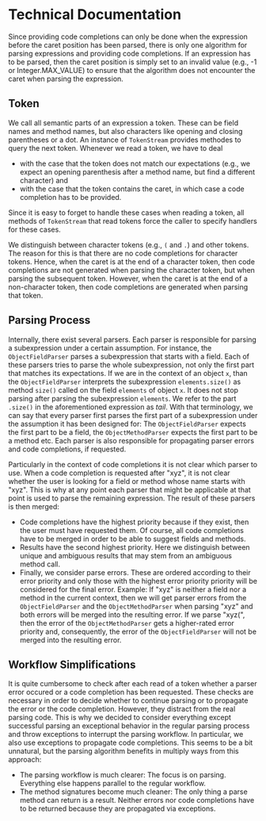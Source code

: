 # Technical Documentation

Since providing code completions can only be done when the expression before the caret position has been parsed, there is only one algorithm for parsing expressions and providing code completions. If an expression has to be parsed, then the caret position is simply set to an invalid value (e.g., -1 or Integer.MAX_VALUE) to ensure that the algorithm does not encounter the caret when parsing the expression.

## Token

We call all semantic parts of an expression a token. These can be field names and method names, but also characters like opening and closing parentheses or a dot. An instance of `TokenStream` provides methodes to query the next token. Whenever we read a token, we have to deal

- with the case that the token does not match our expectations (e.g., we expect an opening parenthesis after a method name, but find a different character) and
- with the case that the token contains the caret, in which case a code completion has to be provided.

Since it is easy to forget to handle these cases when reading a token, all methods of `TokenStream` that read tokens force the caller to specify handlers for these cases.

We distinguish between character tokens (e.g., `(` and `.`) and  other tokens. The reason for this is that there are no code completions for character tokens. Hence, when the caret is at the end of a character token, then code completions are not generated when parsing the character token, but when parsing the subsequent token. However, when the caret is at the end of a non-character token, then code completions are generated when parsing that token. 

## Parsing Process

Internally, there exist several parsers. Each parser is responsible for parsing a subexpression under a certain assumption. For instance, the `ObjectFieldParser` parses a subexpression that starts with a field. Each of these parsers tries to parse the whole subexpression, not only the first part that matches its expectations. If we are in the context of an object `x`, than the `ObjectFieldParser` interprets the subexpression `elements.size()` as method `size()` called on the field `elements` of object `x`. It does not stop parsing after parsing the subexpression `elements`. We refer to the part `.size()` in the aforementioned expression as *tail*. With that terminology, we can say that every parser first parses the first part of a subexpression under the assumption it has been designed for: The `ObjectFieldParser` expects the first part to be a field, the `ObjectMethodParser` expects the first part to be a method etc. Each parser is also responsible for propagating parser errors and code completions, if requested.

Particularly in the context of code completions it is not clear which parser to use. When a code completion is requested after "xyz", it is not clear whether the user is looking for a field or method whose name starts with "xyz". This is why at any point each parser that might be applicable at that point is used to parse the remaining expression. The result of these parsers is then merged:

- Code completions have the highest priority because if they exist, then the user must have requested them. Of course, all code completions have to be merged in order to be able to suggest fields and methods.
- Results have the second highest priority. Here we distinguish between unique and ambiguous results that may stem from an ambiguous method call.
- Finally, we consider parse errors. These are ordered according to their error priority and only those with the highest error priority priority will be considered for the final error. Example: If "xyz" is neither a field nor a method in the current context, then we will get parser errors from the `ObjectFieldParser` and the `ObjectMethodParser` when parsing "xyz" and both errors will be merged into the resulting error. If we parse "xyz(", then the error of the `ObjectMethodParser` gets a higher-rated error priority and, consequently, the error of the `ObjectFieldParser` will not be merged into the resulting error.

## Workflow Simplifications

It is quite cumbersome to check after each read of a token whether a parser error occured or a code completion has been requested. These checks are necessary in order to decide whether to continue parsing or to propagate the error or the code completion. However, they distract from the real parsing code. This is why we decided to consider everything except successful parsing an exceptional behavior in the regular parsing process and throw exceptions to interrupt the parsing workflow. In particular, we also use exceptions to propagate code completions. This seems to be a bit unnatural, but the parsing algorithm benefits in multiply ways from this approach:

- The parsing workflow is much clearer: The focus is on parsing. Everything else happens parallel to the regular workflow.
- The method signatures become much cleaner: The only thing a parse method can return is a result. Neither errors nor code completions have to be returned because they are propagated via exceptions.

